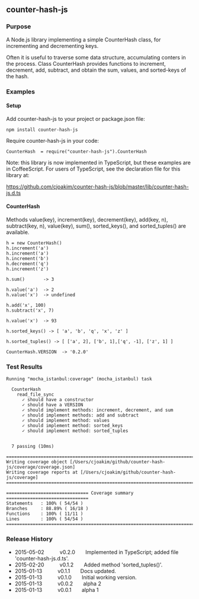 ## counter-hash-js

### Purpose

A Node.js library implementing a simple CounterHash class, for incrementing and
decrementing keys.

Often it is useful to traverse some data structure, accumulating conters in the process.
Class CounterHash provides functions to increment, decrement, add, subtract, and obtain
the sum, values, and sorted-keys of the hash.

### Examples

#### Setup

Add counter-hash-js to your project or package.json file:
```
npm install counter-hash-js
```

Require counter-hash-js in your code:
```
CounterHash  = require("counter-hash-js").CounterHash
```

Note: this library is now implemented in TypeScript, but these examples are in CoffeeScript.
For users of TypeScript, see the declaration file for this library at:

https://github.com/cjoakim/counter-hash-js/blob/master/lib/counter-hash-js.d.ts

#### CounterHash

Methods value(key), increment(key), decrement(key), add(key, n), subtract(key, n), value(key),
sum(), sorted_keys(), and sorted_tuples() are available.


```
h = new CounterHash()
h.increment('a')
h.increment('a')
h.increment('b')
h.decrement('q')
h.increment('z')

h.sum()       -> 3

h.value('a')  -> 2
h.value('x')  -> undefined

h.add('x', 100)
h.subtract('x', 7)

h.value('x')  -> 93

h.sorted_keys() -> [ 'a', 'b', 'q', 'x', 'z' ]

h.sorted_tuples() -> [ ['a', 2], ['b', 1],['q', -1], ['z', 1] ]

CounterHash.VERSION  -> '0.2.0'
```

### Test Results
```
Running "mocha_istanbul:coverage" (mocha_istanbul) task

  CounterHash
    read_file_sync
      ✓ should have a constructor
      ✓ should have a VERSION
      ✓ should implement methods: increment, decrement, and sum
      ✓ should implement methods: add and subtract
      ✓ should implement method: values
      ✓ should implement method: sorted_keys
      ✓ should implement method: sorted_tuples


  7 passing (10ms)

=============================================================================
Writing coverage object [/Users/cjoakim/github/counter-hash-js/coverage/coverage.json]
Writing coverage reports at [/Users/cjoakim/github/counter-hash-js/coverage]
=============================================================================

=============================== Coverage summary ===============================
Statements   : 100% ( 54/54 )
Branches     : 88.89% ( 16/18 )
Functions    : 100% ( 11/11 )
Lines        : 100% ( 54/54 )
================================================================================
```

### Release History

* 2015-05-02   v0.2.0  Implemented in TypeScript; added file 'counter-hash-js.d.ts'.
* 2015-02-20   v0.1.2  Added method 'sorted_tuples()'.
* 2015-01-13   v0.1.1  Docs updated.
* 2015-01-13   v0.1.0  Initial working version.
* 2015-01-13   v0.0.2  alpha 2
* 2015-01-13   v0.0.1  alpha 1
